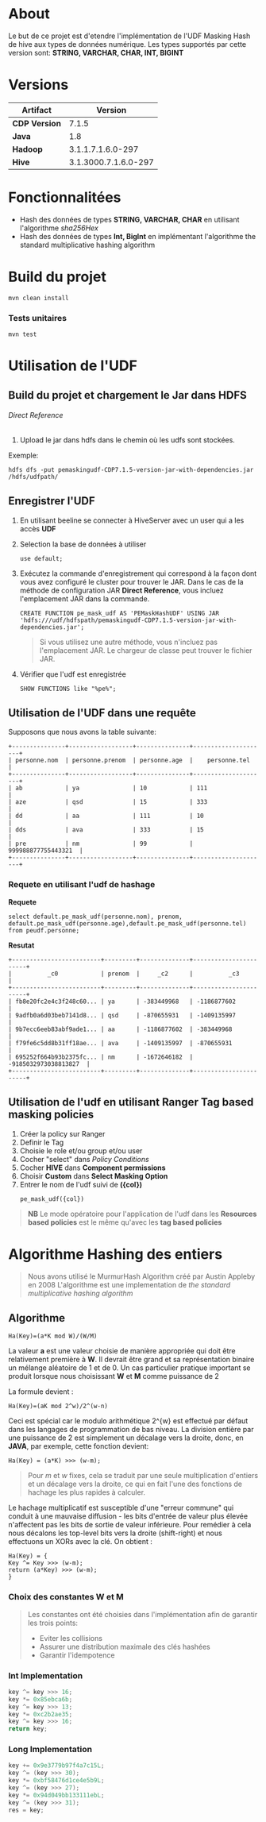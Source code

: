 # About
Le but de ce projet est d'etendre l'implémentation  de l'UDF Masking Hash de hive aux types de données numérique.
Les types supportés par cette version sont:
**STRING, VARCHAR, CHAR, INT, BIGINT**

# Versions

Artifact | Version
------- | -------
**CDP Version** | 7.1.5
**Java** | 1.8
**Hadoop** | 3.1.1.7.1.6.0-297
**Hive** | 3.1.3000.7.1.6.0-297

# Fonctionnalitées 
- Hash des données de types **STRING, VARCHAR, CHAR** en utilisant l'algorithme *sha256Hex*
- Hash des données de types **Int, BigInt** en implémentant l'algorithme the standard multiplicative hashing algorithm


# Build du projet
`mvn clean install`

### Tests unitaires
`mvn test`

# Utilisation de l'UDF
## Build du projet et chargement le Jar dans HDFS
###### Direct Reference 
1. Upload le jar dans hdfs dans le chemin où les udfs sont stockées.

Exemple:
```shell
hdfs dfs -put pemaskingudf-CDP7.1.5-version-jar-with-dependencies.jar /hdfs/udfpath/
```
## Enregistrer l'UDF

1. En utilisant beeline se connecter à HiveServer avec un user qui a les accès **UDF**
1. Selection la base de données à utiliser
   ```shell
   use default;
   ```

1. Exécutez la commande d'enregistrement qui correspond à la façon dont vous avez configuré le cluster pour trouver le JAR.
Dans le cas de la méthode de configuration JAR **Direct Reference**, vous incluez l'emplacement JAR dans la commande. 
    ```shell
    CREATE FUNCTION pe_mask_udf AS 'PEMaskHashUDF' USING JAR 'hdfs:///udf/hdfspath/pemaskingudf-CDP7.1.5-version-jar-with-dependencies.jar';
    ``` 

    > Si vous utilisez une autre méthode, vous n'incluez pas l'emplacement JAR. Le chargeur de classe peut trouver le fichier JAR.

1. Vérifier que l'udf est enregistrée
    ```shell
    SHOW FUNCTIONS like "%pe%";
   ```   

## Utilisation de l'UDF dans une requête

Supposons que nous avons la table suivante:
```
+---------------+------------------+---------------+---------------------+
| personne.nom  | personne.prenom  | personne.age  |    personne.tel     |
+---------------+------------------+---------------+---------------------+
| ab            | ya               | 10            | 111                 |
| aze           | qsd              | 15            | 333                 |
| dd            | aa               | 111           | 10                  |
| dds           | ava              | 333           | 15                  |
| pre           | nm               | 99            | 999988877755443321  |
+---------------+------------------+---------------+---------------------+
```

### Requete en utilisant l'udf de hashage 
**Requete**
```shell
select default.pe_mask_udf(personne.nom), prenom, default.pe_mask_udf(personne.age),default.pe_mask_udf(personne.tel) from peudf.personne;
```

**Resutat**
```
+-------------------------+---------+--------------+-----------------------+
|          _c0            | prenom  |     _c2      |          _c3          |
+-------------------------+---------+--------------+-----------------------+
| fb8e20fc2e4c3f248c60... | ya      | -383449968   | -1186877602           |
| 9adfb0a6d03beb7141d8... | qsd     | -870655931   | -1409135997           |
| 9b7ecc6eeb83abf9ade1... | aa      | -1186877602  | -383449968            |
| f79fe6c5dd8b31ff18ae... | ava     | -1409135997  | -870655931            |
| 695252f664b93b2375fc... | nm      | -1672646182  | -9185032973038813827  |
+-------------------------+---------+--------------+-----------------------+
```

## Utilisation de l'udf en utilisant Ranger Tag based masking policies
1. Créer la policy sur Ranger
1. Definir le Tag
1. Choisie le role et/ou group et/ou user 
1. Cocher "select" dans *Policy Conditions* 
1. Cocher **HIVE** dans **Component permissions**
1. Choisir **Custom** dans **Select Masking Option** 
1. Entrer le nom de l'udf suivi de **({col})**
    ```
   pe_mask_udf({col})
   ```

> **NB** Le mode opératoire pour l'application de l'udf dans les **Resources based policies** est le même qu'avec les **tag based policies**

# Algorithme Hashing des entiers
> Nous avons utilisé le MurmurHash Algorithm créé par Austin Appleby en 2008
L'algorithme est une implementation de *the standard multiplicative hashing algorithm*

## Algorithme
```
Ha(Key)=(a*K mod W)/(W/M)
```

La valeur **a** est une valeur choisie de manière appropriée qui doit être relativement première à **W**.
Il devrait être grand et sa représentation binaire un mélange aléatoire de 1 et de 0. 
Un cas particulier pratique important se produit lorsque nous choisissant **W** et **M** comme puissance de 2

La formule devient : 
```
Ha(Key)=(aK mod 2^w)/2^(w-n)
```
Ceci est spécial car le modulo arithmétique 2^{w} est effectué par défaut dans les langages de programmation de bas niveau.
La division entière par une puissance de 2 est simplement un décalage vers la droite, donc, en **JAVA**, par exemple, cette fonction devient:
```
Ha(Key) = (a*K) >>> (w-m);
```

>Pour *m* et *w* fixes, cela se traduit par une seule multiplication d'entiers et un décalage vers la droite, ce qui en fait l'une des fonctions de hachage les plus rapides à calculer.

Le hachage multiplicatif est susceptible d'une "erreur commune" qui conduit à une mauvaise diffusion - les bits d'entrée de valeur plus élevée n'affectent pas les bits de sortie de valeur inférieure. 
Pour remédier à cela nous décalons les top-level bits vers la droite (shift-right) et nous effectuons un XORs avec la clé.
On obtient :
```
Ha(Key) = {
Key ^= Key >>> (w-m);
return (a*Key) >>> (w-m);
}
```

### Choix des constantes W et M

> Les constantes ont été choisies dans l'implémentation afin de garantir les trois points:
> - Eviter les collisions
> - Assurer une distribution maximale des clés hashées
> - Garantir l'idempotence

### Int Implementation

```Java
key ^= key >>> 16; 
key *= 0x85ebca6b;
key ^= key >>> 13; 
key *= 0xc2b2ae35;
key ^= key >>> 16; 
return key;
```

### Long Implementation

```Java
key += 0x9e3779b97f4a7c15L;
key ^= (key >>> 30); 
key *= 0xbf58476d1ce4e5b9L;
key ^= (key >>> 27); 
key *= 0x94d049bb133111ebL;
key ^= (key >>> 31);
res = key;
```